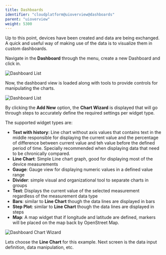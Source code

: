 ```yaml
---
title: Dashboards
identifier: "cloudplatform@uioverview@dashboards"
parent: "uioverview"
weight: 5300
---
```


Up to this point, devices have been created and data are being exchanged. A quick and useful way of making use of the data is to visualize them in custom dashboards. 

Navigate in the __Dashboard__ through the menu, create a new Dashboard and click in.

![Dashboard List](/images/console_tutorial/dashboard_list.png?width=60pc)

Now, the dashboard view is loaded along with tools to provide controls for manipulating the charts.

![Dashboard List](/images/console_tutorial/dashboard_tools.png?width=60pc)

By clicking the __Add New__ option, the __Chart Wizard__ is displayed that will go through steps to accurately define the required settings per widget type. 

The supported widget types are: 
* __Text with history__: Line chart without axis values that contains text in the middle responsible for displaying the current value and the percentage of difference between current value and teh value before the defined period of time. Specially recommended when displaying data that need to be chronically compared. 
* __Line Chart__: Simple Line chart graph, good for displaying most of the device measurements
* __Gauge__: Gauge view for displaying numeric values in a defined value range
* __Divider__: simple visual and organizational tool to separate charts in groups
* __Text__: Displays the current value of the selected measurement regardless of the measurement data type
* __Bars__: similar to __Line Chart__ though the data lines are displayed in bars
* __Step Plot__: similar to __Line Chart__ though the data lines are displayed in steps
* __Map__: A map widget that if longitude and latitude are defined, markers will be placed on the map back by OpenStreet Map.

![Dashboard Chart Wizard](/images/console_tutorial/dashboard_chart_wizard.png)

Lets choose the __Line Chart__ for this example. Next screen is the data input definition, data manipulation, etc.
